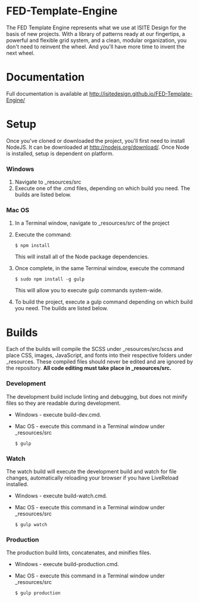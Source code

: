 FED-Template-Engine
===================
The FED Template Engine represents what we use at ISITE Design for the basis of new projects. With a library of patterns ready at our fingertips, a powerful and flexible grid system, and a clean, modular organization, you don't need to reinvent the wheel. And you'll have more time to invent the next wheel.

# Documentation
Full documentation is available at http://isitedesign.github.io/FED-Template-Engine/

# Setup
Once you've cloned or downloaded the project, you'll first need to install NodeJS.  It can be downloaded at http://nodejs.org/download/.  Once Node is installed, setup is dependent on platform.

### Windows
1. Navigate to _resources/src
2. Execute one of the .cmd files, depending on which build you need.  The builds are listed below.

### Mac OS
1. In a Terminal window, navigate to _resources/src of the project
2. Execute the command:

    ```
    $ npm install
    ```
    This will install all of the Node package dependencies.
3. Once complete, in the same Terminal window, execute the command

    ```
    $ sudo npm install -g gulp
    ```
    This will allow you to execute gulp commands system-wide.
4. To build the project, execute a gulp command depending on which build you need.  The builds are listed below.

# Builds

Each of the builds will compile the SCSS under _resources/src/scss and place CSS, images, JavaScript, and fonts into their respective folders under _resources.  These compiled files should never be edited and are ignored by the repository.  **All code editing must take place in _resources/src.**

### Development
The development build include linting and debugging, but does not minify files so they are readable during development.
* Windows - execute build-dev.cmd.
* Mac OS - execute this command in a Terminal window under _resources/src

    ```
    $ gulp
    ```

### Watch
The watch build will execute the development build and watch for file changes, automatically reloading your browser if you have LiveReload installed.
* Windows - execute build-watch.cmd.
* Mac OS - execute this command in a Terminal window under _resources/src

    ```
    $ gulp watch
    ```

### Production
The production build lints, concatenates, and minifies files.
* Windows - execute build-production.cmd.
* Mac OS - execute this command in a Terminal window under _resources/src

    ```
    $ gulp production
    ```
